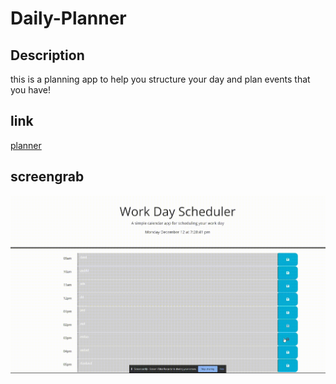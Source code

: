 # Daily-Planner

## Description
this is a planning app to help you structure your day and plan events that you have!

## link
[planner](https://peachy-pie.github.io/Daily-Planner/)
## screengrab
![gif of panner](./assets/images/work%20scheduler.gif)
